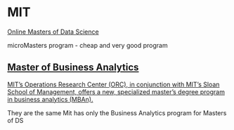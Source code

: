 # MIT

[Online Masters of Data Science](https://www.edx.org/micromasters/mitx-statistics-and-data-science)

microMasters program - cheap and very good program

## [Master of Business Analytics](https://mitsloan.mit.edu/master-of-business-analytics)

[MIT’s Operations Research Center \(ORC\), in conjunction with MIT’s Sloan School of Management, offers a new, specialized master’s degree program in business analytics \(MBAn\).](https://orc.mit.edu/academics/master-business-analytics)

They are the same  Mit has only the Business Analytics program for Masters of DS

## 

